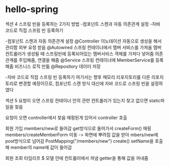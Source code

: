 # hello-spring

섹션 4
스프링 빈을 등록하는 2가지 방법
-컴포넌트 스캔과 자동 의존관계 설정
-자바 코드로 직접 스프링 빈 등록하기


-컴포넌트 스캔과 자동 의존관계 설정
@Controller 이노테이션
자동으로 생성을 해서 관리함
외부 요청 받음
@Autowired
스프링 컨테이너에서 멤버 서비스를 가져옴
멤버 컨트롤러가 생성될 때 스프링빈에 등록되어있는 멤버서비스 객체를 가져다 넣어줌
의존관계를 주입해줌, 연결을 해줌
@Service
스프링 컨테이너에 MemberService를 등록해줌
비즈니스 로직 만듦
@Repository
데이터 저장

-자바 코드로 직접 스프링 빈 등록하기
여기서는 향후 메모리 리포지토리를 다른 리포지토리로 변경할 예정이므로, 컴포넌트 스캔 방식 대신에 자바 코드로 스프링 빈을 설정하였다

섹션 5
요청이 오면 스프링 컨테이너 안의 관련 컨트롤러가 있는지 찾고 없으면 static파일을 찾음

요청이 오면 controller에서 찾음
매핑된게 있어서 controller 호출

회원 가입
members/new로 들어감
get방식으로 들어가서 createForm() 매핑
members/createMemberForm 이동 -> 화면에 뿌려짐
값을 받아 mbers/new에 post방식으로 넘어감 PostMapping("/members/new") create()
setName을 호출해 member의 name에 값이 들어감

회원 조회
타임리프
$ 모델 안에 컨트롤러에서 꺼냄
getter을 통해 값을 꺼내줌
